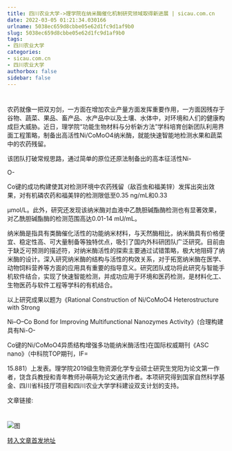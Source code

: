 ```yaml
---
title: 四川农业大学->理学院在纳米酶催化机制研究领域取得新进展 | sicau.com.cn
date: 2022-03-05 01:21:34.030166
urlname: 5038ec659d8cbbe05e62d1fc9d1af9b0
slug: 5038ec659d8cbbe05e62d1fc9d1af9b0
tags: 
- 四川农业大学
categories:
- sicau.com.cn
- 四川农业大学
authorbox: false
sidebar: false
---
```

#

#

#

农药就像一把双刃剑，一方面在增加农业产量方面发挥重要作用，一方面因残存于谷物、蔬菜、果品、畜产品、水产品中以及土壤、水体中，对环境和人们的健康构成巨大威胁。近日，理学院“功能生物材料与分析新方法”学科培育创新团队利用界面工程策略，制备出高活性Ni/CoMoO4纳米酶，就能快速智能地检测水果和蔬菜中的农药残留。  

该团队打破常规思路，通过简单的原位还原法制备出的高本征活性Ni-
<!--more-->
O-

Co键的成功构建使其对检测环境中农药残留（敌百虫和福美锌）发挥出突出效果，对有机磷农药和福美锌的检测限低至0.35 ng/mL和0.33

μmol/L。此外，研究还发现该纳米酶对血液中乙酰胆碱酯酶检测也有显著效果，对乙酰胆碱酯酶的检测范围高达0.01-14 mU/mL。

纳米酶是指具有类酶催化活性的功能纳米材料，与天然酶相比，纳米酶具有价格便宜、稳定性高、可大量制备等独特优点，吸引了国内外科研团队广泛研究。目前由于缺乏可预测的描述符，对纳米酶活性的探索主要通过试错策略，极大地阻碍了纳米酶的设计。深入研究纳米酶的结构与活性的构效关系，对于拓宽纳米酶在医学、动物饲料营养等方面的应用具有重要的指导意义。研究团队成功将此研究与智能手机软件结合，实现了快速智能检测，并成功应用于环境和医药检测，是材料化工、生物医药与软件工程等学科的有机结合。

以上研究成果以题为《Rational Construction of Ni/CoMoO4 Heterostructure with Strong

Ni–O–Co Bond for Improving Multifunctional Nanozymes Activity》(合理构建具有Ni-O-

Co键的Ni/CoMoO4异质结构增强多功能纳米酶活性)在国际权威期刊《ASC nano》（中科院TOP期刊，IF=

15.881）上发表。理学院2019级生物资源化学专业硕士研究生党阳为论文第一作者，饶含兵教授和青年教师孙萌萌为论文通讯作者。本项研究得到国家自然科学基金、四川省科技厅项目和四川农业大学学科建设双支计划的支持。

文章链接:

#

![图](https://news.sicau.edu.cn/__local/A/8A/6B/B208CFE4C71DA8513622D1C8BB5_E81ECA2A_5A967.jpg)

[转入文章首发地址](https://news.sicau.edu.cn/info/1078/66875.htm)